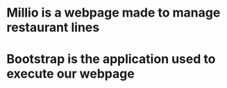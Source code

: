 # Millio is a webpage made to manage restaurant lines
# Bootstrap is the application used to execute our webpage

